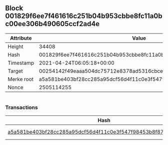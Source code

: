 ## Block 001829f6ee7f461616c251b04b953cbbe8fc11a0bc00ee306b490605ccf2ad4e

Attribute | Value
--- | ---
Height | 34408
Hash | 001829f6ee7f461616c251b04b953cbbe8fc11a0bc00ee306b490605ccf2ad4e
Timestamp | 2021-04-24T06:05:18+00:00
Target | 00254142f49eaaa504dc75712e8378ad5316cbcead634704b3734b6271167cc4
Merke root | a5a581be403bf28cc285a95dcf56d4f11c0e3f547f98453b8f87e7abea207d9c
Nonce | 2505114255

```

```

### Transactions

Hash | Amount
--- | ---
[a5a581be403bf28cc285a95dcf56d4f11c0e3f547f98453b8f87e7abea207d9c](a5a581be403bf28cc285a95dcf56d4f11c0e3f547f98453b8f87e7abea207d9c.md) | 10.00000000 SKEPTI 
